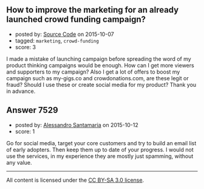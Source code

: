 ## How to improve the marketing for an already launched crowd funding campaign?

- posted by: [Source Code](https://stackexchange.com/users/6593558/source-code) on 2015-10-07
- tagged: `marketing`, `crowd-funding`
- score: 3

I made a mistake of launching campaign before spreading the word of my product thinking campaigns would be enough. How can I get more viewers and supporters to my campaign? Also I get a lot of offers to boost my campaign such as my-gigs.co and crowdonations.com, are these legit or fraud? Should I use these or create social media for my product? Thank you in advance.


## Answer 7529

- posted by: [Alessandro Santamaria](https://stackexchange.com/users/3282137/alessandro-santamaria) on 2015-10-12
- score: 1

Go for social media, target your core customers and try to build an email list of early adopters. Then keep them up to date of your progress. I would not use the services, in my experience they are mostly just spamming, without any value.



---

All content is licensed under the [CC BY-SA 3.0 license](https://creativecommons.org/licenses/by-sa/3.0/).
